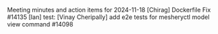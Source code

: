 Meeting minutes and action items for 2024-11-18
[Chirag]  Dockerfile Fix #14135
                    [Ian]  test: 
[Vinay Cheripally] add e2e tests for mesheryctl model view command #14098
